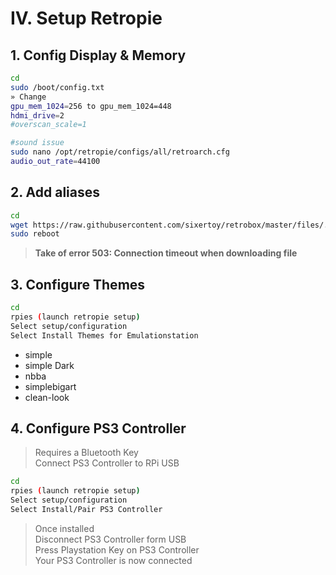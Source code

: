 # IV. Setup Retropie

## 1. Config Display & Memory

```bash
cd
sudo /boot/config.txt
» Change
gpu_mem_1024=256 to gpu_mem_1024=448
hdmi_drive=2
#overscan_scale=1

#sound issue
sudo nano /opt/retropie/configs/all/retroarch.cfg
audio_out_rate=44100
```

## 2. Add aliases

```bash
cd
wget https://raw.githubusercontent.com/sixertoy/retrobox/master/files/.bash_aliases
sudo reboot
```

> **Take of error 503: Connection timeout when downloading file**

## 3. Configure Themes

```bash
cd
rpies (launch retropie setup)
Select setup/configuration
Select Install Themes for Emulationstation
```

- simple
- simple Dark
- nbba
- simplebigart
- clean-look

## 4. Configure PS3 Controller

> Requires a Bluetooth Key<br>
> Connect PS3 Controller to RPi USB

```bash
cd
rpies (launch retropie setup)
Select setup/configuration
Select Install/Pair PS3 Controller
```

> Once installed<br>
> Disconnect PS3 Controller form USB<br>
> Press Playstation Key on PS3 Controller<br>
> Your PS3 Controller is now connected
